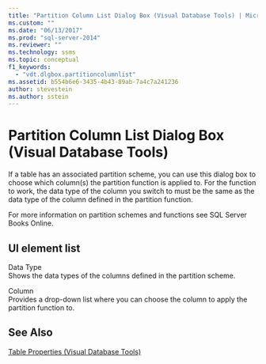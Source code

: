 ```yaml
---
title: "Partition Column List Dialog Box (Visual Database Tools) | Microsoft Docs"
ms.custom: ""
ms.date: "06/13/2017"
ms.prod: "sql-server-2014"
ms.reviewer: ""
ms.technology: ssms
ms.topic: conceptual
f1_keywords: 
  - "vdt.dlgbox.partitioncolumnlist"
ms.assetid: b554b6e6-3435-4b43-89ab-7a4c7a241236
author: stevestein
ms.author: sstein
---
```

# Partition Column List Dialog Box (Visual Database Tools)
  If a table has an associated partition scheme, you can use this dialog box to choose which column(s) the partition function is applied to. For the function to work, the data type of the column you switch to must be the same as the data type of the column defined in the partition function.  
  
 For more information on partition schemes and functions see SQL Server Books Online.  
  
## UI element list  
 Data Type  
 Shows the data types of the columns defined in the partition scheme.  
  
 Column  
 Provides a drop-down list where you can choose the column to apply the partition function to.  
  
## See Also  
 [Table Properties &#40;Visual Database Tools&#41;](visual-database-tools.md)  
  
  
